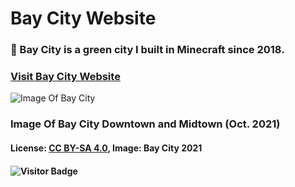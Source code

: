 # Bay City Website

### :city_sunset: Bay City is a green city I built in Minecraft since 2018.

### [Visit Bay City Website](https://bay-city.vercel.app/index.html)

![Image Of Bay City](https://github.com/JerryZhang0920/Bay-City-Website/blob/main/images/Bay%20City%202021.png?raw=true)

### Image Of Bay City Downtown and Midtown (Oct. 2021)

#### License: [CC BY-SA 4.0](https://creativecommons.org/licenses/by-sa/4.0/), Image: Bay City 2021

#### ![Visitor Badge](https://visitor-badge-reloaded.herokuapp.com/badge?page_id=JerryZhang0920/Bay-City-Website&style=for-the-badge&logo=github&logoColor=white&color=BCECE0&labelColor=white)



